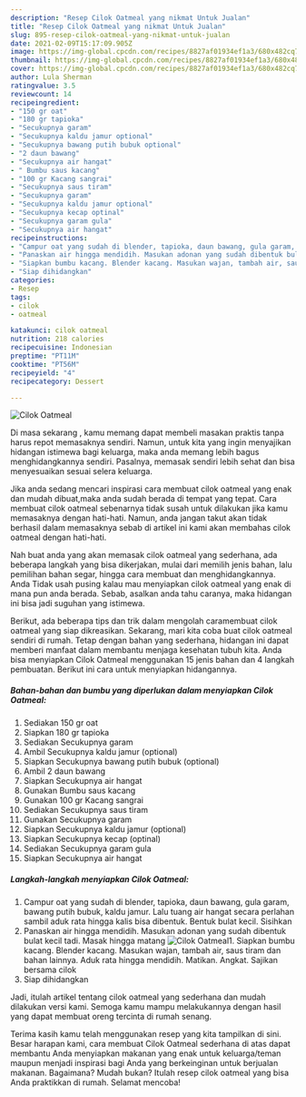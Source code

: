 ```yaml
---
description: "Resep Cilok Oatmeal yang nikmat Untuk Jualan"
title: "Resep Cilok Oatmeal yang nikmat Untuk Jualan"
slug: 895-resep-cilok-oatmeal-yang-nikmat-untuk-jualan
date: 2021-02-09T15:17:09.905Z
image: https://img-global.cpcdn.com/recipes/8827af01934ef1a3/680x482cq70/cilok-oatmeal-foto-resep-utama.jpg
thumbnail: https://img-global.cpcdn.com/recipes/8827af01934ef1a3/680x482cq70/cilok-oatmeal-foto-resep-utama.jpg
cover: https://img-global.cpcdn.com/recipes/8827af01934ef1a3/680x482cq70/cilok-oatmeal-foto-resep-utama.jpg
author: Lula Sherman
ratingvalue: 3.5
reviewcount: 14
recipeingredient:
- "150 gr oat"
- "180 gr tapioka"
- "Secukupnya garam"
- "Secukupnya kaldu jamur optional"
- "Secukupnya bawang putih bubuk optional"
- "2 daun bawang"
- "Secukupnya air hangat"
- " Bumbu saus kacang"
- "100 gr Kacang sangrai"
- "Secukupnya saus tiram"
- "Secukupnya garam"
- "Secukupnya kaldu jamur optional"
- "Secukupnya kecap optinal"
- "Secukupnya garam gula"
- "Secukupnya air hangat"
recipeinstructions:
- "Campur oat yang sudah di blender, tapioka, daun bawang, gula garam, bawang putih bubuk, kaldu jamur. Lalu tuang air hangat secara perlahan sambil aduk rata hingga kalis bisa dibentuk. Bentuk bulat kecil. Sisihkan"
- "Panaskan air hingga mendidih. Masukan adonan yang sudah dibentuk bulat kecil tadi. Masak hingga matang"
- "Siapkan bumbu kacang. Blender kacang. Masukan wajan, tambah air, saus tiram dan bahan lainnya. Aduk rata hingga mendidih. Matikan. Angkat. Sajikan bersama cilok"
- "Siap dihidangkan"
categories:
- Resep
tags:
- cilok
- oatmeal

katakunci: cilok oatmeal 
nutrition: 218 calories
recipecuisine: Indonesian
preptime: "PT11M"
cooktime: "PT56M"
recipeyield: "4"
recipecategory: Dessert

---
```



![Cilok Oatmeal](https://img-global.cpcdn.com/recipes/8827af01934ef1a3/680x482cq70/cilok-oatmeal-foto-resep-utama.jpg)

Di masa  sekarang , kamu memang dapat membeli masakan praktis tanpa harus repot memasaknya sendiri. Namun, untuk kita yang ingin menyajikan hidangan istimewa bagi keluarga, maka anda memang lebih bagus menghidangkannya sendiri. Pasalnya, memasak sendiri lebih sehat dan bisa menyesuaikan sesuai selera keluarga.

Jika anda sedang mencari inspirasi cara membuat cilok oatmeal yang enak dan mudah dibuat,maka anda sudah berada di tempat yang tepat. Cara membuat cilok oatmeal  sebenarnya tidak susah untuk dilakukan jika kamu memasaknya dengan hati-hati. Namun, anda jangan takut akan tidak berhasil dalam memasaknya 
sebab di artikel ini kami akan membahas cilok oatmeal dengan hati-hati.  



Nah buat anda yang akan memasak cilok oatmeal yang sederhana, ada beberapa langkah yang bisa dikerjakan, mulai dari memilih jenis bahan, lalu pemilihan bahan segar, hingga cara membuat dan menghidangkannya. Anda Tidak usah pusing kalau mau menyiapkan cilok oatmeal yang enak di mana pun anda berada. Sebab, asalkan anda  tahu caranya, maka hidangan ini bisa jadi suguhan yang istimewa.

Berikut, ada beberapa tips dan trik dalam mengolah caramembuat cilok oatmeal yang siap dikreasikan. Sekarang, mari kita coba buat cilok oatmeal sendiri di rumah. Tetap dengan bahan yang sederhana, hidangan ini dapat memberi manfaat dalam membantu menjaga kesehatan tubuh kita. Anda bisa menyiapkan Cilok Oatmeal menggunakan 15 jenis bahan dan 4 langkah pembuatan. Berikut ini cara untuk menyiapkan hidangannya.

<!--inarticleads1-->

##### Bahan-bahan dan bumbu yang diperlukan dalam menyiapkan Cilok Oatmeal:

1. Sediakan 150 gr oat
1. Siapkan 180 gr tapioka
1. Sediakan Secukupnya garam
1. Ambil Secukupnya kaldu jamur (optional)
1. Siapkan Secukupnya bawang putih bubuk (optional)
1. Ambil 2 daun bawang
1. Siapkan Secukupnya air hangat
1. Gunakan  Bumbu saus kacang
1. Gunakan 100 gr Kacang sangrai
1. Sediakan Secukupnya saus tiram
1. Gunakan Secukupnya garam
1. Siapkan Secukupnya kaldu jamur (optional)
1. Siapkan Secukupnya kecap (optinal)
1. Sediakan Secukupnya garam gula
1. Siapkan Secukupnya air hangat




<!--inarticleads2-->

##### Langkah-langkah menyiapkan Cilok Oatmeal:

1. Campur oat yang sudah di blender, tapioka, daun bawang, gula garam, bawang putih bubuk, kaldu jamur. Lalu tuang air hangat secara perlahan sambil aduk rata hingga kalis bisa dibentuk. Bentuk bulat kecil. Sisihkan
1. Panaskan air hingga mendidih. Masukan adonan yang sudah dibentuk bulat kecil tadi. Masak hingga matang
<img src="//assets-global.cpcdn.com/assets/icons/button_play-2c75c40dde080a61004c1f40b05d8f140eaff45d7e9e6481dc71c63d2e7c4909.png" alt="Cilok Oatmeal">1. Siapkan bumbu kacang. Blender kacang. Masukan wajan, tambah air, saus tiram dan bahan lainnya. Aduk rata hingga mendidih. Matikan. Angkat. Sajikan bersama cilok
1. Siap dihidangkan




Jadi, itulah artikel tentang  cilok oatmeal  yang sederhana dan mudah dilakukan versi kami. Semoga kamu mampu melakukannya dengan hasil yang dapat membuat oreng tercinta di rumah senang. 

Terima kasih kamu telah menggunakan resep yang kita tampilkan di sini. Besar harapan kami, cara membuat  Cilok Oatmeal sederhana di atas dapat membantu Anda menyiapkan makanan yang enak untuk keluarga/teman maupun menjadi inspirasi bagi Anda yang berkeinginan untuk berjualan makanan. Bagaimana? Mudah bukan? Itulah resep cilok oatmeal yang bisa Anda praktikkan di rumah. Selamat mencoba!

